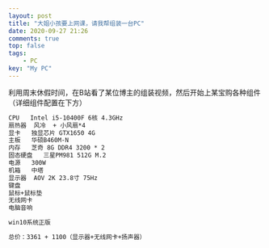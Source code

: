 ```yaml
---
layout: post
title: "大姐小孩要上网课，请我帮组装一台PC"
date: 2020-09-27 21:26
comments: true
top: false
tags: 
	- PC 
key: "My PC"
---
```


利用周末休假时间，在B站看了某位博主的组装视频，然后开始上某宝购各种组件（详细组件配置在下方）



```markdown
CPU   Intel i5-10400F 6核 4.3GHz
扇热器  风冷  + 小风扇*4
显卡   独显芯片 GTX1650 4G
主板   华硕B460M-N 
内存   芝奇 8G DDR4 3200 * 2
固态硬盘   三星PM981 512G M.2  
电源   300W
机箱   中塔
显示器  AOV 2K 23.8寸 75Hz
键盘
鼠标+鼠标垫
无线网卡 
电脑音响 

win10系统正版

总价：3361 + 1100（显示器+无线网卡+扬声器）
```
